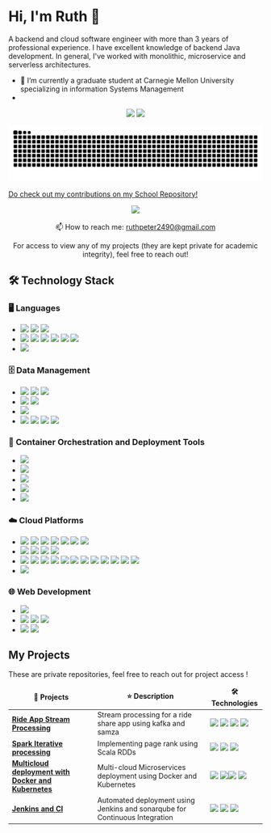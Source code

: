 <!--
**ruthpeter2490/ruthpeter2490** is a ✨ _special_ ✨ repository because its `README.md` (this file) appears on your GitHub profile.

Here are some ideas to get you started:

- 🔭 I’m currently working on ...
- 🌱 I’m currently learning ...
- 👯 I’m looking to collaborate on ...
- 🤔 I’m looking for help with ...
- 💬 Ask me about ...
- 📫 How to reach me: ...
- 😄 Pronouns: ...
- ⚡ Fun fact: ...
-->

# Hi, I'm Ruth 👋
A backend and cloud software engineer with more than 3 years of professional experience. I have excellent knowledge of backend Java development.
In general, I've worked with monolithic, microservice and serverless architectures. 

- 🌱 I’m currently a graduate student at Carnegie Mellon University specializing in information Systems Management
- 


<p align='center'>
   <a href="https://github-readme-stats.vercel.app/api?username=ruthpeter2490&show_icons=true&theme=transparent"><img
           height=150
           src="https://github-readme-stats.vercel.app/api?username=ruthpeter2490&show_icons=true&count_private=true&theme=transparent"/></a>
   <a href="https://github.com/ruthpeter2490/github-readme-stats"><img height=150
                                                                  src="https://github-readme-stats.vercel.app/api/top-langs/?username=ruthpeter2490&count_private=true&layout=compact&theme=transparent"/></a>

</p>
 <p align='center'>
        <picture>
  <source media="(prefers-color-scheme: dark)" srcset="[https://raw.githubusercontent.com/ruthpeter2490/ruthpeter2490/output/github-contribution-grid-snake.svg](https://github.com/ruthpeter2490/ruthpeter2490/blob/output/github-snake-dark.svg)">
  <img alt="github contribution grid snake animation" src="https://github.com/ruthpeter2490/ruthpeter2490/blob/output/github-snake-dark.svg">
</picture>
   </p>
   <p>

<p> <a href="https://github.com/rpeter249" >Do check out my contributions on my School Repository!</a> </p>
  
<p align='center'>
   <a href="https://www.linkedin.com/in/ruthpeter/">
       <img src="https://img.shields.io/badge/linkedin-%230077B5.svg?&style=for-the-badge&logo=linkedin&logoColor=white"/>
   </a>
</p>

<p align='center'>
   📫 How to reach me: <a href='mailto:ruthpeter2490@gmail.com'>ruthpeter2490@gmail.com</a>
</p>
<p align='center'>
   For access to view any of my projects (they are kept private for academic integrity), feel free to reach out!
</p>


## 🛠️ Technology Stack

### 🖥️ Languages
- <img src=https://img.shields.io/badge/Java-Spring_Boot-red> <img src=https://img.shields.io/badge/Java-MVC-red> <img src=https://img.shields.io/badge/Java-AWS_SDK_v2-red>
- <img src=https://img.shields.io/badge/Python-FastAPI-red> <img src=https://img.shields.io/badge/Python-SQLAlchemy-red> <img src=https://img.shields.io/badge/Python-Pandas-red> <img src=https://img.shields.io/badge/Python-Scrapy-red> <img src=https://img.shields.io/badge/Python-Altair-red> <img src=https://img.shields.io/badge/Python-MatplotLib-red>
- <img src=https://img.shields.io/badge/Scala-Spark_RDDs-red>


### 🗄️ Data Management
- <img src=https://img.shields.io/badge/SQL-Oracle_SQL-green> <img src=https://img.shields.io/badge/SQL-MySQL-green> <img src=https://img.shields.io/badge/SQL-SQL_Server-green>
- <img src=https://img.shields.io/badge/NoSQL-MongoDB-green> <img src=https://img.shields.io/badge/NoSQL-HBase-green>
- <img src=https://img.shields.io/badge/GraphSQL-Neo4j-green>
- <img src=https://img.shields.io/badge/BigData-Spark-green> <img src=https://img.shields.io/badge/BigData-Hadoop-green> <img src=https://img.shields.io/badge/BigData-Apache_Kafka-green> <img src=https://img.shields.io/badge/BigData-Apache_Samza-green>

### 🐳 Container Orchestration and Deployment Tools
- <img src=https://img.shields.io/badge/Docker-purple>
- <img src=https://img.shields.io/badge/Terraform-purple>
- <img src=https://img.shields.io/badge/Helm_Charts-purple>
- <img src=https://img.shields.io/badge/Jenkins-purple>
- <img src=https://img.shields.io/badge/Ansible-purple>

### ☁️ Cloud Platforms
- <img src=https://img.shields.io/badge/AWS-EC2-blue> <img src=https://img.shields.io/badge/AWS-ALB_ELB-blue> <img src=https://img.shields.io/badge/AWS-ASG-blue> <img src=https://img.shields.io/badge/AWS-ECR-blue> <img src=https://img.shields.io/badge/AWS-EMR-blue> <img src=https://img.shields.io/badge/AWS-ECS-blue> <img src=https://img.shields.io/badge/AWS-EKS-blue> 
- <img src=https://img.shields.io/badge/GCP-GKE-blue> <img src=https://img.shields.io/badge/GCP-GCR-blue> <img src=https://img.shields.io/badge/GCP-GAE-blue> <img src=https://img.shields.io/badge/GCP-VertexAI-blue>
- <img src=https://img.shields.io/badge/Azure-Databricks-blue> <img src=https://img.shields.io/badge/Azure-HDInsight-blue> <img src=https://img.shields.io/badge/Azure-Azure_VM-blue> <img src=https://img.shields.io/badge/Azure-ACR-blue> <img src=https://img.shields.io/badge/Azure-ARM-blue> <img src=https://img.shields.io/badge/Azure-ACI-blue> <img src=https://img.shields.io/badge/Azure-KeyVault-blue> <img src=https://img.shields.io/badge/Azure-Functions-blue> <img src=https://img.shields.io/badge/Azure-App_Service-blue> <img src=https://img.shields.io/badge/Azure-API_Management-blue> <img src=https://img.shields.io/badge/Azure-Redis-blue> <img src=https://img.shields.io/badge/Azure-DevOps-blue>
- <img src=https://img.shields.io/badge/Kubernetes-Cluster_Management-blue> 

### 🌐 Web Development
- <img src=https://img.shields.io/badge/REST_APIs-yellow> 
- <img src=https://img.shields.io/badge/FrontEnd-HTML-yellow> <img src=https://img.shields.io/badge/FrontEnd-CSS-yellow> <img src=https://img.shields.io/badge/FrontEnd-JavaScript-yellow> 
- <img src=https://img.shields.io/badge/backend-ExpressJS-yellow> <img src=https://img.shields.io/badge/backend-NodeJS-yellow> 

## My Projects
These are private repositories, feel free to reach out for project access !
<table>
  <thead align="center">
    <tr border: none;>
      <td><b>📘 Projects</b></td>
      <td><b>⭐ Description</b></td>
      <td><b>🛠️ Technologies</b></td>
    </tr>
  </thead>
  <tbody>
     <tr>
      <td><a href="https://github.com/ruthpeter2490/stream-processing-kafka-samza"><b>Ride App Stream Processing</b></a></td>
      <td>Stream processing for a ride share app using kafka and samza</td>
      <td><img src=https://img.shields.io/badge/Java-red> <img src=https://img.shields.io/badge/Terraform-purple> <img src=https://img.shields.io/badge/Kafka-green> <img src=https://img.shields.io/badge/Samza-green></td>
    </tr>
     <tr>
      <td><a href="https://github.com/ruthpeter2490/Iterative-Processing-With_Spark"><b>Spark Iterative processing</b></a></td>
      <td>Implementing page rank using Scala RDDs</td>
      <td><img src=https://img.shields.io/badge/Shell-purple> <img src=https://img.shields.io/badge/Scala-red> <img src=https://img.shields.io/badge/Spark-green></td>
    </tr>
      <tr>
      <td><a href="https://github.com/ruthpeter2490/docker-kubernetes-multicloud"><b>Multicloud deployment with Docker and Kubernetes</b></a></td>
      <td>Multi-cloud Microservices deployment using Docker and Kubernetes </td>
      <td><img src=https://img.shields.io/badge/Java-red> <img src=https://img.shields.io/badge/Dockerfile-purple><img src=https://img.shields.io/badge/Terraform-purple> <img src=https://img.shields.io/badge/Kubernetes-blue></td>
    </tr>
    <tr>
      <td><a href="https://github.com/ruthpeter2490/Jenkins-And-CI"><b>Jenkins and CI</b></a></td>
      <td>Automated deployment using Jenkins and sonarqube for Continuous Integration</td>
      <td><img src=https://img.shields.io/badge/Shell-purple> <img src=https://img.shields.io/badge/Dockerfile-purple> <img src=https://img.shields.io/badge/groovy-purple></td>
    </tr>
   
  </tbody>
</table>
